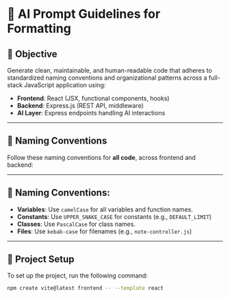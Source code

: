 # 🤖 AI Prompt Guidelines for Formatting

## 📌 Objective
Generate clean, maintainable, and human-readable code that adheres to standardized naming conventions and organizational patterns across a full-stack JavaScript application using:

- **Frontend**: React (JSX, functional components, hooks)
- **Backend**: Express.js (REST API, middleware)
- **AI Layer**: Express endpoints handling AI interactions

---

## 🧠 Naming Conventions

Follow these naming conventions for **all code**, across frontend and backend:

---

## 🧠 Naming Conventions:
- **Variables**: Use `camelCase` for all variables and function names.
- **Constants**: Use `UPPER_SNAKE_CASE` for constants (e.g., `DEFAULT_LIMIT`)
- **Classes**: Use `PascalCase` for class names.
- **Files**: Use `kebab-case` for filenames (e.g., `note-controller.js`)

---

## 🚀 Project Setup

To set up the project, run the following command:

```bash
npm create vite@latest frontend -- --template react
```